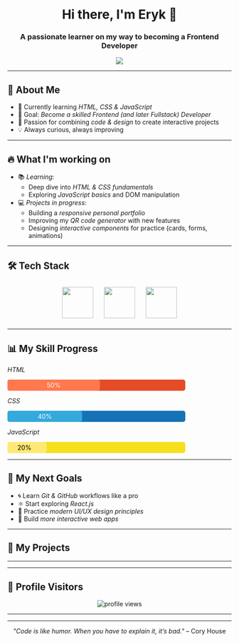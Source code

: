 <!-- Banner -->
<h1 align="center">Hi there, I'm Eryk 👋</h1>
<h3 align="center">A passionate learner on my way to becoming a Frontend Developer</h3>

<!-- Typing animation -->
<p align="center">
  <img src="https://readme-typing-svg.herokuapp.com?color=36BCF7&size=24&lines=Learning+Frontend+Development;Future+Fullstack+Developer;HTML+%7C+CSS+%7C+JavaScript+In+Progress;Always+improving+my+skills!&center=true&width=600&height=45">
</p>

---

## 🚀 About Me
- 🌱 Currently learning *HTML, CSS & JavaScript*  
- 🎯 Goal: *Become a skilled Frontend (and later Fullstack) Developer*  
- 🎨 Passion for combining *code & design* to create interactive projects  
- 💡 Always curious, always improving  

---

## 🔥 What I'm working on
- 📚 *Learning*:  
  - Deep dive into *HTML & CSS fundamentals*  
  - Exploring *JavaScript basics* and DOM manipulation  
- 💻 *Projects in progress*:  
  - Building a *responsive personal portfolio*  
  - Improving my *QR code generator* with new features  
  - Designing *interactive components* for practice (cards, forms, animations)

---

## 🛠 Tech Stack
<p align="center">
  <img src="https://img.icons8.com/color/96/html-5--v1.png" width="70" height="70" style="margin: 10px;"/>
  <img src="https://img.icons8.com/color/96/css3.png" width="70" height="70" style="margin: 10px;"/>
  <img src="https://img.icons8.com/color/96/javascript--v1.png" width="70" height="70" style="margin: 10px;"/>
</p>

---

## 📊 My Skill Progress

*HTML*  
<div style="background: #e34c26; width: 400px; border-radius: 5px;">
  <div style="background: #ff784e; width: 50%; padding: 4px; border-radius: 5px; text-align: center; color: white;">
    50%
  </div>
</div>

*CSS*  
<div style="background: #1572B6; width: 400px; border-radius: 5px;">
  <div style="background: #33a9dc; width: 40%; padding: 4px; border-radius: 5px; text-align: center; color: white;">
    40%
  </div>
</div>

*JavaScript*  
<div style="background: #f7df1e; width: 400px; border-radius: 5px;">
  <div style="background: #ffe873; width: 20%; padding: 4px; border-radius: 5px; text-align: center; color: black;">
    20%
  </div>
</div>

---

## 🎯 My Next Goals
- 🌀 Learn *Git & GitHub* workflows like a pro  
- ⚛ Start exploring *React.js*  
- 🎨 Practice *modern UI/UX design principles*  
- 🔄 Build *more interactive web apps*  

---

## 🌟 My Projects

---

---

## 👀 Profile Visitors
<p align="center">
  <img src="https://komarev.com/ghpvc/?username=eRikx08&label=Profile%20views&color=0e75b6&style=flat" alt="profile views"/>
</p>

---

---

<p align="center">
  <i>"Code is like humor. When you have to explain it, it’s bad."</i> – Cory House
</p>
